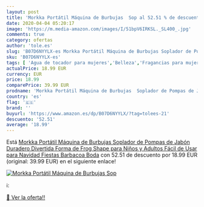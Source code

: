 ```yaml
---
layout: post
title: 'Morkka Portátil Máquina de Burbujas  Sop al 52.51 % de descuento'
date: 2020-04-04 05:20:17
image: 'https://m.media-amazon.com/images/I/51bpV6IRKSL._SL400_.jpg'
comments: true
category: ofertas
author: 'tole.es'
slug: 'B07D6NYYLX-es Morkka Portátil Máquina de Burbujas Soplador de Pompas de...'
sku: 'B07D6NYYLX-es'
tags: [ 'Agua de tocador para mujeres','Belleza','Fragancias para mujeres','Instrumentos de percusión para niños','Instrumentos musicales para niños','Juguetes','Juguetes y juegos','Perfumes y fragancias','Productos para el cuidado de la piel','Sets y juegos para el cuidado de la piel','navidad', ]
actualPrice: 18.99 EUR
currency: EUR
price: 18.99
comparePrice: 39.99 EUR
prodname: 'Morkka Portátil Máquina de Burbujas  Soplador de Pompas de Jabón Duradero  Divertida Forma de Frog Shape para Niños y Adultos Fácil de Usar para Navidad Fiestas Barbacoa Boda'
country: 'es'
flag: '🇪🇸'
brand: ''
buyurl: 'https://www.amazon.es/dp/B07D6NYYLX/?tag=tolees-21'
descuento: '52.51'
average: '18.99'
---
```


Está [Morkka Portátil Máquina de Burbujas  Soplador de Pompas de Jabón Duradero  Divertida Forma de Frog Shape para Niños y Adultos Fácil de Usar para Navidad Fiestas Barbacoa Boda](https://www.amazon.es/dp/B07D6NYYLX/?tag=tolees-21) con 52.51 de descuento por 18.99 EUR (original: 39.99 EUR) en el siguiente enlace!

[![Morkka Portátil Máquina de Burbujas  Sop](https://m.media-amazon.com/images/I/51bpV6IRKSL._SL400_.jpg)](https://www.amazon.es/dp/B07D6NYYLX/?tag=tolees-21)

ℹ️:


[🛒 Ver la oferta!!](https://www.amazon.es/dp/B07D6NYYLX/?tag=tolees-21)

